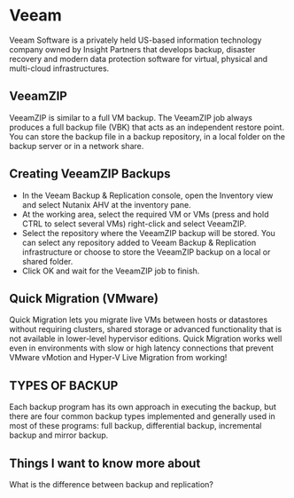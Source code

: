 # Veeam

Veeam Software is a privately held US-based information technology company owned by Insight Partners that develops backup, disaster recovery and modern data protection software for virtual, physical and multi-cloud infrastructures. 

## VeeamZIP

VeeamZIP is similar to a full VM backup. The VeeamZIP job always produces a full backup file (VBK) that acts as an independent restore point. You can store the backup file in a backup repository, in a local folder on the backup server or in a network share.

## Creating VeeamZIP Backups

* In the Veeam Backup & Replication console, open the Inventory view and select Nutanix AHV at the inventory pane.
* At the working area, select the required VM or VMs (press and hold CTRL to select several VMs) right-click and select VeeamZIP.
* Select the repository where the VeeamZIP backup will be stored. You can select any repository added to Veeam Backup & Replication infrastructure or choose to store the VeeamZIP backup on a local or shared folder.
* Click OK and wait for the VeeamZIP job to finish.

## Quick Migration (VMware)

Quick Migration lets you migrate live VMs between hosts or datastores without requiring clusters, shared storage or advanced functionality that is not available in lower-level hypervisor editions. Quick Migration works well even in environments with slow or high latency connections that prevent VMware vMotion and Hyper-V Live Migration from working!



##  TYPES OF BACKUP

Each backup program has its own approach in executing the backup, but there are four common backup types implemented and generally used in most of these programs: full backup, differential backup, incremental backup and mirror backup.

## Things I want to know more about
What is the difference between backup and replication?
